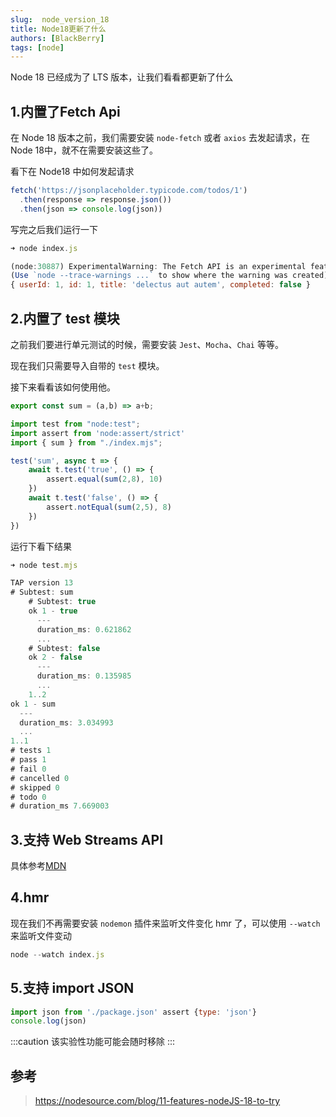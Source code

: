 ```yaml
---
slug:  node_version_18
title: Node18更新了什么
authors: [BlackBerry]
tags: [node]
---
```


Node 18 已经成为了 LTS 版本，让我们看看都更新了什么

##  1.内置了Fetch Api
在 Node 18 版本之前，我们需要安装 `node-fetch`  或者  `axios`  去发起请求，在 Node 18中，就不在需要安装这些了。

看下在 Node18 中如何发起请求

```js title="index.js"
fetch('https://jsonplaceholder.typicode.com/todos/1')
  .then(response => response.json())
  .then(json => console.log(json))
```
<!--truncate-->
写完之后我们运行一下

```js
➜ node index.js 

(node:30887) ExperimentalWarning: The Fetch API is an experimental feature. This feature could change at any time
(Use `node --trace-warnings ...` to show where the warning was created)
{ userId: 1, id: 1, title: 'delectus aut autem', completed: false }
```


## 2.内置了 test 模块
之前我们要进行单元测试的时候，需要安装 `Jest`、`Mocha`、`Chai` 等等。

现在我们只需要导入自带的 `test` 模块。

接下来看看该如何使用他。


```js title="index.mjs"
export const sum = (a,b) => a+b;
```

```js title="test.mjs"
import test from "node:test";
import assert from 'node:assert/strict'
import { sum } from "./index.mjs";

test('sum', async t => {
    await t.test('true', () => {
        assert.equal(sum(2,8), 10)
    })
    await t.test('false', () => {
        assert.notEqual(sum(2,5), 8)
    })
})
```

运行下看下结果

```js
➜ node test.mjs

TAP version 13
# Subtest: sum
    # Subtest: true
    ok 1 - true
      ---
      duration_ms: 0.621862
      ...
    # Subtest: false
    ok 2 - false
      ---
      duration_ms: 0.135985
      ...
    1..2
ok 1 - sum
  ---
  duration_ms: 3.034993
  ...
1..1
# tests 1
# pass 1
# fail 0
# cancelled 0
# skipped 0
# todo 0
# duration_ms 7.669003
```

## 3.支持 Web Streams API
具体参考[MDN](https://developer.mozilla.org/en-US/docs/Web/API/Streams_API)

## 4.hmr
现在我们不再需要安装 `nodemon` 插件来监听文件变化 hmr 了，可以使用 `--watch` 来监听文件变动

```js
node --watch index.js
```

## 5.支持 import JSON
```js
import json from './package.json' assert {type: 'json'}
console.log(json)
```
:::caution
该实验性功能可能会随时移除
:::

## 参考
> https://nodesource.com/blog/11-features-nodeJS-18-to-try